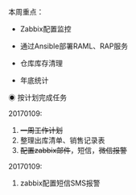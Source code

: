 本周重点：

* Zabbix配置监控

* 通过Ansible部署RAML、RAP服务

* 仓库库存清理

* 年底统计

◉ 按计划完成任务

20170109:

1. ~~一周工作计划~~
2. 整理出库清单、销售记录表
3. ~~配置zabbix邮件~~，短信，~~微信报警~~

20170109:

1. zabbix配置短信SMS报警



